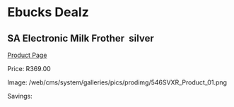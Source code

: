 
# Ebucks Dealz
## SA Electronic Milk Frother  silver
[Product Page](https://www.ebucks.com/web/shop/productSelected.do?prodId=1058680683&catId=704984897)

Price: R369.00

Image: /web/cms/system/galleries/pics/prodimg/546SVXR_Product_01.png

Savings: 


	